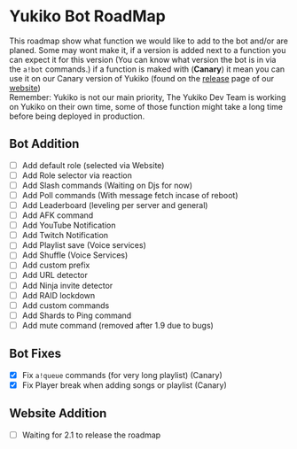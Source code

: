 # Yukiko Bot RoadMap
This roadmap show what function we would like to add to the bot and/or are planed. Some may wont make it, if a version is added next to a function you can expect it for this version (You can know what version the bot is in via the `a!bot` commands.) if a function is maked with (**Canary**) it mean you can use it on our Canary version of Yukiko (found on the [release](https://yukiko.app/release) page of our [website](https://Yukiko.app))  
Remember: Yukiko is not our main priority, The Yukiko Dev Team is working on Yukiko on their own time, some of those function might take a long time before being deployed in production.

## Bot Addition

- [ ] Add default role (selected via Website)
- [ ] Add Role selector via reaction
- [ ] Add Slash commands (Waiting on Djs for now)
- [ ] Add Poll commands (With message fetch incase of reboot)
- [ ] Add Leaderboard (leveling per server and general)
- [ ] Add AFK command
- [ ] Add YouTube Notification
- [ ] Add Twitch Notification
- [ ] Add Playlist save (Voice services)
- [ ] Add Shuffle (Voice Services)
- [ ] Add custom prefix
- [ ] Add URL detector
- [ ] Add Ninja invite detector
- [ ] Add RAID lockdown
- [ ] Add custom commands
- [ ] Add Shards to Ping command
- [ ] Add mute command (removed after 1.9 due to bugs)

## Bot Fixes
- [x] Fix `a!queue` commands (for very long playlist) (Canary)
- [x] Fix Player break when adding songs or playlist (Canary)

## Website Addition

- [ ] Waiting for 2.1 to release the roadmap
